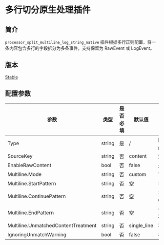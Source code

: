 # 多行切分原生处理插件

## 简介

`processor_split_multiline_log_string_native` 插件根据多行正则配置，将一条内容包含多行的字段拆分为多条事件，支持保留为 RawEvent 或 LogEvent。

## 版本

[Stable](../../stability-level.md)

## 配置参数

|  **参数**  |  **类型**  |  **是否必填**  |  **默认值**  |  **说明**  |
| --- | --- | --- | --- | --- |
|  Type  |  string  |  是  |  /  |  固定为 `processor_split_multiline_log_string_native`。 |
|  SourceKey  |  string  |  否  |  content  |  源字段名，仅支持该字段为唯一字段的日志事件。 |
|  EnableRawContent  |  bool  |  否  |  false  |  是否以 RawEvent 产出内容。 |
|  Multiline.Mode | string | 否 | custom | 可选 `custom`/`JSON`。 |
|  Multiline.StartPattern | string | 否 | 空 | 多行起始匹配正则。 |
|  Multiline.ContinuePattern | string | 否 | 空 | 多行中间匹配正则。与 Start/End 同时配置将忽略 Continue。 |
|  Multiline.EndPattern | string | 否 | 空 | 多行结束匹配正则。仅配置 End 时将从首行开始累积直到匹配 End。 |
|  Multiline.UnmatchedContentTreatment | string | 否 | single_line | 不匹配处理：`single_line` 或 `discard`。 |
|  IgnoringUnmatchWarning | bool | 否 | false | 不匹配告警是否忽略。 |
